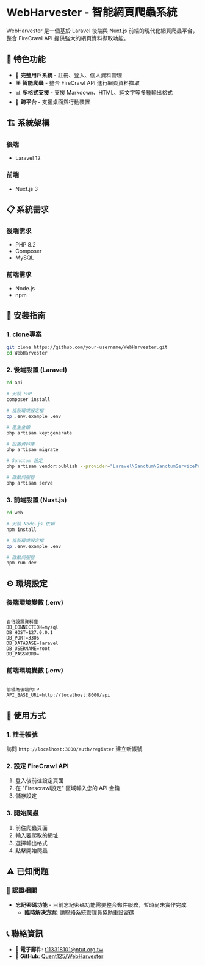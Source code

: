 # WebHarvester - 智能網頁爬蟲系統

WebHarvester 是一個基於 Laravel 後端與 Nuxt.js 前端的現代化網頁爬蟲平台，整合 FireCrawl API 提供強大的網頁資料擷取功能。

## 🌟 特色功能

- 🔐 **完整用戶系統** - 註冊、登入、個人資料管理
- 🕷️ **智能爬蟲** - 整合 FireCrawl API 進行網頁資料擷取
- 📊 **多格式支援** - 支援 Markdown、HTML、純文字等多種輸出格式
- 📱 **跨平台** - 支援桌面與行動裝置

## 🏗️ 系統架構

### 後端 
- Laravel 12

### 前端 
- Nuxt.js 3

## 📋 系統需求

### 後端需求
- PHP 8.2
- Composer
- MySQL

### 前端需求
- Node.js
- npm 

## 🚀 安裝指南

### 1. clone專案
```bash
git clone https://github.com/your-username/WebHarvester.git
cd WebHarvester
```

### 2. 後端設置 (Laravel)

```bash
cd api

# 安裝 PHP
composer install

# 複製環境設定檔
cp .env.example .env

# 產生金鑰
php artisan key:generate

# 設置資料庫
php artisan migrate

# Sanctum 設定
php artisan vendor:publish --provider="Laravel\Sanctum\SanctumServiceProvider"

# 啟動伺服器
php artisan serve
```

### 3. 前端設置 (Nuxt.js)

```bash
cd web

# 安裝 Node.js 依賴
npm install

# 複製環境設定檔
cp .env.example .env

# 啟動伺服器
npm run dev
```

## ⚙️ 環境設定

### 後端環境變數 (.env)
```env

自行設置資料庫
DB_CONNECTION=mysql
DB_HOST=127.0.0.1
DB_PORT=3306
DB_DATABASE=laravel
DB_USERNAME=root
DB_PASSWORD=

```

### 前端環境變數 (.env)
```env

前綴為後端的IP
API_BASE_URL=http://localhost:8000/api
```
## 🎯 使用方式

### 1. 註冊帳號
訪問 `http://localhost:3000/auth/register` 建立新帳號

### 2. 設定 FireCrawl API
1. 登入後前往設定頁面
2. 在 "Firescrawl設定" 區域輸入您的 API 金鑰
3. 儲存設定

### 3. 開始爬蟲
1. 前往爬蟲頁面
2. 輸入要爬取的網址
3. 選擇輸出格式
4. 點擊開始爬蟲

## ⚠️ 已知問題

### 🔑 認證相關
- **忘記密碼功能** - 目前忘記密碼功能需要整合郵件服務，暫時尚未實作完成
  - **臨時解決方案**: 請聯絡系統管理員協助重設密碼

## 📞 聯絡資訊

- **📧 電子郵件**: [t113318101@ntut.org.tw](mailto:t113318101@ntut.org.tw)
- **🔗 GitHub**: [Quent125/WebHarvester](https://github.com/Quent125/WebHarvester)

